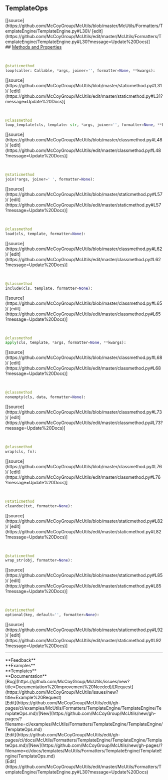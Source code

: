 ## <a id="McUtils.Formatters.TemplateEngine.TemplateEngine.TemplateOps">TemplateOps</a> 

<div class="docs-source-link" markdown="1">
[[source](https://github.com/McCoyGroup/McUtils/blob/master/McUtils/Formatters/TemplateEngine/TemplateEngine.py#L30)/
[edit](https://github.com/McCoyGroup/McUtils/edit/master/McUtils/Formatters/TemplateEngine/TemplateEngine.py#L30?message=Update%20Docs)]
</div>









<div class="collapsible-section">
 <div class="collapsible-section collapsible-section-header" markdown="1">
## <a class="collapse-link" data-toggle="collapse" href="#methods" markdown="1"> Methods and Properties</a> <a class="float-right" data-toggle="collapse" href="#methods"><i class="fa fa-chevron-down"></i></a>
 </div>
 <div class="collapsible-section collapsible-section-body collapse show" id="methods" markdown="1">
 
<a id="McUtils.Formatters.TemplateEngine.TemplateEngine.TemplateOps.loop" class="docs-object-method">&nbsp;</a> 
```python
@staticmethod
loop(caller: Callable, *args, joiner='', formatter=None, **kwargs): 
```
<div class="docs-source-link" markdown="1">
[[source](https://github.com/McCoyGroup/McUtils/blob/master/staticmethod.py#L31)/
[edit](https://github.com/McCoyGroup/McUtils/edit/master/staticmethod.py#L31?message=Update%20Docs)]
</div>


<a id="McUtils.Formatters.TemplateEngine.TemplateEngine.TemplateOps.loop_template" class="docs-object-method">&nbsp;</a> 
```python
@classmethod
loop_template(cls, template: str, *args, joiner='', formatter=None, **kwargs): 
```
<div class="docs-source-link" markdown="1">
[[source](https://github.com/McCoyGroup/McUtils/blob/master/classmethod.py#L48)/
[edit](https://github.com/McCoyGroup/McUtils/edit/master/classmethod.py#L48?message=Update%20Docs)]
</div>


<a id="McUtils.Formatters.TemplateEngine.TemplateEngine.TemplateOps.join" class="docs-object-method">&nbsp;</a> 
```python
@staticmethod
join(*args, joiner=' ', formatter=None): 
```
<div class="docs-source-link" markdown="1">
[[source](https://github.com/McCoyGroup/McUtils/blob/master/staticmethod.py#L57)/
[edit](https://github.com/McCoyGroup/McUtils/edit/master/staticmethod.py#L57?message=Update%20Docs)]
</div>


<a id="McUtils.Formatters.TemplateEngine.TemplateEngine.TemplateOps.load" class="docs-object-method">&nbsp;</a> 
```python
@classmethod
load(cls, template, formatter=None): 
```
<div class="docs-source-link" markdown="1">
[[source](https://github.com/McCoyGroup/McUtils/blob/master/classmethod.py#L62)/
[edit](https://github.com/McCoyGroup/McUtils/edit/master/classmethod.py#L62?message=Update%20Docs)]
</div>


<a id="McUtils.Formatters.TemplateEngine.TemplateEngine.TemplateOps.include" class="docs-object-method">&nbsp;</a> 
```python
@classmethod
include(cls, template, formatter=None): 
```
<div class="docs-source-link" markdown="1">
[[source](https://github.com/McCoyGroup/McUtils/blob/master/classmethod.py#L65)/
[edit](https://github.com/McCoyGroup/McUtils/edit/master/classmethod.py#L65?message=Update%20Docs)]
</div>


<a id="McUtils.Formatters.TemplateEngine.TemplateEngine.TemplateOps.apply" class="docs-object-method">&nbsp;</a> 
```python
@classmethod
apply(cls, template, *args, formatter=None, **kwargs): 
```
<div class="docs-source-link" markdown="1">
[[source](https://github.com/McCoyGroup/McUtils/blob/master/classmethod.py#L68)/
[edit](https://github.com/McCoyGroup/McUtils/edit/master/classmethod.py#L68?message=Update%20Docs)]
</div>


<a id="McUtils.Formatters.TemplateEngine.TemplateEngine.TemplateOps.nonempty" class="docs-object-method">&nbsp;</a> 
```python
@classmethod
nonempty(cls, data, formatter=None): 
```
<div class="docs-source-link" markdown="1">
[[source](https://github.com/McCoyGroup/McUtils/blob/master/classmethod.py#L73)/
[edit](https://github.com/McCoyGroup/McUtils/edit/master/classmethod.py#L73?message=Update%20Docs)]
</div>


<a id="McUtils.Formatters.TemplateEngine.TemplateEngine.TemplateOps.wrap" class="docs-object-method">&nbsp;</a> 
```python
@classmethod
wrap(cls, fn): 
```
<div class="docs-source-link" markdown="1">
[[source](https://github.com/McCoyGroup/McUtils/blob/master/classmethod.py#L76)/
[edit](https://github.com/McCoyGroup/McUtils/edit/master/classmethod.py#L76?message=Update%20Docs)]
</div>


<a id="McUtils.Formatters.TemplateEngine.TemplateEngine.TemplateOps.cleandoc" class="docs-object-method">&nbsp;</a> 
```python
@staticmethod
cleandoc(txt, formatter=None): 
```
<div class="docs-source-link" markdown="1">
[[source](https://github.com/McCoyGroup/McUtils/blob/master/staticmethod.py#L82)/
[edit](https://github.com/McCoyGroup/McUtils/edit/master/staticmethod.py#L82?message=Update%20Docs)]
</div>


<a id="McUtils.Formatters.TemplateEngine.TemplateEngine.TemplateOps.wrap_str" class="docs-object-method">&nbsp;</a> 
```python
@staticmethod
wrap_str(obj, formatter=None): 
```
<div class="docs-source-link" markdown="1">
[[source](https://github.com/McCoyGroup/McUtils/blob/master/staticmethod.py#L85)/
[edit](https://github.com/McCoyGroup/McUtils/edit/master/staticmethod.py#L85?message=Update%20Docs)]
</div>


<a id="McUtils.Formatters.TemplateEngine.TemplateEngine.TemplateOps.optional" class="docs-object-method">&nbsp;</a> 
```python
@staticmethod
optional(key, default='', formatter=None): 
```
<div class="docs-source-link" markdown="1">
[[source](https://github.com/McCoyGroup/McUtils/blob/master/staticmethod.py#L92)/
[edit](https://github.com/McCoyGroup/McUtils/edit/master/staticmethod.py#L92?message=Update%20Docs)]
</div>
 </div>
</div>












---


<div markdown="1" class="text-secondary">
<div class="container">
  <div class="row">
   <div class="col" markdown="1">
**Feedback**   
</div>
   <div class="col" markdown="1">
**Examples**   
</div>
   <div class="col" markdown="1">
**Templates**   
</div>
   <div class="col" markdown="1">
**Documentation**   
</div>
   <div class="col" markdown="1">
   
</div>
   <div class="col" markdown="1">
   
</div>
   <div class="col" markdown="1">
   
</div>
</div>
  <div class="row">
   <div class="col" markdown="1">
[Bug](https://github.com/McCoyGroup/McUtils/issues/new?title=Documentation%20Improvement%20Needed)/[Request](https://github.com/McCoyGroup/McUtils/issues/new?title=Example%20Request)   
</div>
   <div class="col" markdown="1">
[Edit](https://github.com/McCoyGroup/McUtils/edit/gh-pages/ci/examples/McUtils/Formatters/TemplateEngine/TemplateEngine/TemplateOps.md)/[New](https://github.com/McCoyGroup/McUtils/new/gh-pages/?filename=ci/examples/McUtils/Formatters/TemplateEngine/TemplateEngine/TemplateOps.md)   
</div>
   <div class="col" markdown="1">
[Edit](https://github.com/McCoyGroup/McUtils/edit/gh-pages/ci/docs/McUtils/Formatters/TemplateEngine/TemplateEngine/TemplateOps.md)/[New](https://github.com/McCoyGroup/McUtils/new/gh-pages/?filename=ci/docs/templates/McUtils/Formatters/TemplateEngine/TemplateEngine/TemplateOps.md)   
</div>
   <div class="col" markdown="1">
[Edit](https://github.com/McCoyGroup/McUtils/edit/master/McUtils/Formatters/TemplateEngine/TemplateEngine.py#L30?message=Update%20Docs)   
</div>
   <div class="col" markdown="1">
   
</div>
   <div class="col" markdown="1">
   
</div>
   <div class="col" markdown="1">
   
</div>
</div>
</div>
</div>